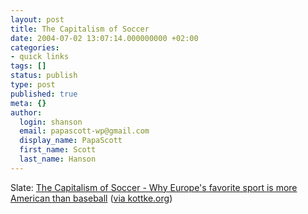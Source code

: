 ```yaml
---
layout: post
title: The Capitalism of Soccer
date: 2004-07-02 13:07:14.000000000 +02:00
categories:
- quick links
tags: []
status: publish
type: post
published: true
meta: {}
author:
  login: shanson
  email: papascott-wp@gmail.com
  display_name: PapaScott
  first_name: Scott
  last_name: Hanson
---
```

<p>Slate: <a href="http://slate.msn.com/id/2103170/" title="Socialist Americans, Neoliberal Europeans">The Capitalism of Soccer - Why Europe's favorite sport is more American than baseball</a> (<a href="http://www.kottke.org/remainder/04/07/5932.html">via kottke.org</a>)</p>
